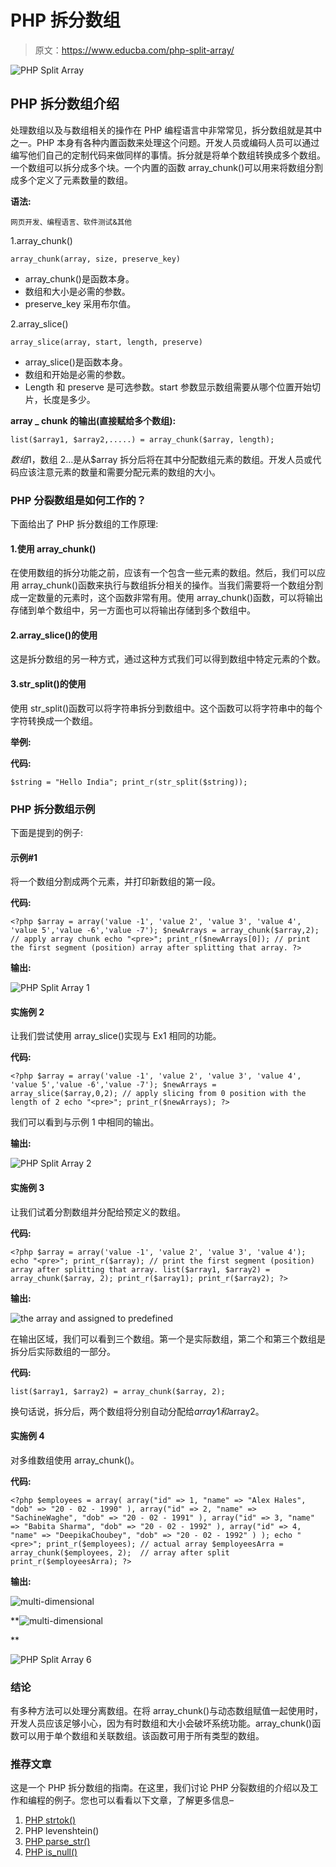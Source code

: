 # PHP 拆分数组

> 原文：<https://www.educba.com/php-split-array/>

![PHP Split Array](img/7cd6b6be42bbbd9922bdc7104dd10d23.png)



## PHP 拆分数组介绍

处理数组以及与数组相关的操作在 PHP 编程语言中非常常见，拆分数组就是其中之一。PHP 本身有各种内置函数来处理这个问题。开发人员或编码人员可以通过编写他们自己的定制代码来做同样的事情。拆分就是将单个数组转换成多个数组。一个数组可以拆分成多个块。一个内置的函数 array_chunk()可以用来将数组分割成多个定义了元素数量的数组。

**语法:**

<small>网页开发、编程语言、软件测试&其他</small>

1.array_chunk()

`array_chunk(array, size, preserve_key)`

*   array_chunk()是函数本身。
*   数组和大小是必需的参数。
*   preserve_key 采用布尔值。

2.array_slice()

`array_slice(array, start, length, preserve)`

*   array_slice()是函数本身。
*   数组和开始是必需的参数。
*   Length 和 preserve 是可选参数。start 参数显示数组需要从哪个位置开始切片，长度是多少。

**array _ chunk 的输出(直接赋给多个数组):**

`list($array1, $array2,.....) = array_chunk($array, length);`

$数组 1，$数组 2…是从$array 拆分后将在其中分配数组元素的数组。开发人员或代码应该注意元素的数量和需要分配元素的数组的大小。

### PHP 分裂数组是如何工作的？

下面给出了 PHP 拆分数组的工作原理:

#### 1.使用 array_chunk()

在使用数组的拆分功能之前，应该有一个包含一些元素的数组。然后，我们可以应用 array_chunk()函数来执行与数组拆分相关的操作。当我们需要将一个数组分割成一定数量的元素时，这个函数非常有用。使用 array_chunk()函数，可以将输出存储到单个数组中，另一方面也可以将输出存储到多个数组中。

#### 2.array_slice()的使用

这是拆分数组的另一种方式，通过这种方式我们可以得到数组中特定元素的个数。

#### 3.str_split()的使用

使用 str_split()函数可以将字符串拆分到数组中。这个函数可以将字符串中的每个字符转换成一个数组。

**举例:**

**代码:**

`$string = "Hello India";
print_r(str_split($string));`

### PHP 拆分数组示例

下面是提到的例子:

#### 示例#1

将一个数组分割成两个元素，并打印新数组的第一段。

**代码:**

`<?php
$array = array('value -1', 'value 2', 'value 3', 'value 4', 'value 5','value -6','value -7');
$newArrays = array_chunk($array,2); // apply array chunk
echo "<pre>";
print_r($newArrays[0]); // print the first segment (position) array after splitting that array.
?>`

**输出:**

![PHP Split Array 1](img/41ac98957dd257696f9f3316b2e6bab9.png)



#### 实施例 2

让我们尝试使用 array_slice()实现与 Ex1 相同的功能。

**代码:**

`<?php
$array = array('value -1', 'value 2', 'value 3', 'value 4', 'value 5','value -6','value -7');
$newArrays = array_slice($array,0,2); // apply slicing from 0 position with the length of 2
echo "<pre>";
print_r($newArrays);
?>`

我们可以看到与示例 1 中相同的输出。

**输出:**

![PHP Split Array 2](img/77ea6e21a3bc8a9fcc02a92153f975aa.png)



#### 实施例 3

让我们试着分割数组并分配给预定义的数组。

**代码:**

`<?php
$array = array('value -1', 'value 2', 'value 3', 'value 4');
echo "<pre>";
print_r($array); // print the first segment (position) array after splitting that array.
list($array1, $array2) = array_chunk($array, 2);
print_r($array1);
print_r($array2);
?>`

**输出:**

![ the array and assigned to predefined](img/7d7563ca3483e4db649ba5c6a5328856.png)



在输出区域，我们可以看到三个数组。第一个是实际数组，第二个和第三个数组是拆分后实际数组的一部分。

**代码:**

`list($array1, $array2) = array_chunk($array, 2);`

换句话说，拆分后，两个数组将分别自动分配给$array1 和$array2。

#### 实施例 4

对多维数组使用 array_chunk()。

**代码:**

`<?php
$employees = array(
array("id" => 1,
"name" => "Alex Hales",
"dob" => "20 - 02 - 1990" ),
array("id" => 2,
"name" => "SachineWaghe",
"dob" => "20 - 02 - 1991" ),
array("id" => 3,
"name" => "Babita Sharma",
"dob" => "20 - 02 - 1992" ),
array("id" => 4,
"name" => "DeepikaChoubey",
"dob" => "20 - 02 - 1992" )
);
echo "<pre>";
print_r($employees); // actual array
$employeesArra = array_chunk($employees, 2);  // array after split
print_r($employeesArra);
?>`

**输出:**

![multi-dimensional ](img/55d20bbc8d3bb5bea8e729bb8ef9a2d8.png)



**![multi-dimensional](img/e327e7845ba7ef5d0417092787db6f0a.png)

** 

![PHP Split Array 6](img/a0794df2172fef781f2d6eb3e6efb56d.png)



### 结论

有多种方法可以处理分离数组。在将 array_chunk()与动态数组赋值一起使用时，开发人员应该足够小心，因为有时数组和大小会破坏系统功能。array_chunk()函数可以用于单个数组和关联数组。该函数可用于所有类型的数组。

### 推荐文章

这是一个 PHP 拆分数组的指南。在这里，我们讨论 PHP 分裂数组的介绍以及工作和编程的例子。您也可以看看以下文章，了解更多信息–

1.  [PHP strtok()](https://www.educba.com/php-strtok/)
2.  PHP levenshtein()
3.  [PHP parse_str()](https://www.educba.com/php-parse_str/)
4.  [PHP is_null()](https://www.educba.com/php-is_null/)





